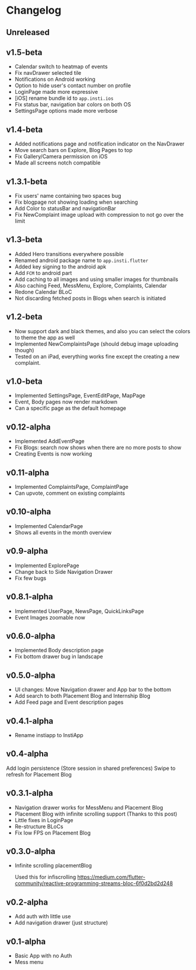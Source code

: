 # Changelog

## Unreleased

## v1.5-beta

* Calendar switch to heatmap of events
* Fix navDrawer selected tile
* Notifications on Android working
* Option to hide user's contact number on profile
* LoginPage made more expressive
* \[iOS\] rename bundle id to `app.insti.ios`
* Fix status bar, navigation bar colors on both OS
* SettingsPage options made more verbose

## v1.4-beta

* Added notifications page and notification indicator on the NavDrawer
* Move search bars on Explore, Blog Pages to top
* Fix Gallery/Camera permission on iOS
* Made all screens notch compatible 

## v1.3.1-beta

* Fix users' name containing two spaces bug
* Fix blogpage not showing loading when searching
* Add Color to statusBar and navigationBar
* Fix NewComplaint image upload with compression to not go over the limit

## v1.3-beta
 
* Added Hero transitions everywhere possible
* Renamed android package name to `app.insti.flutter`
* Added key signing to the android apk
* Add `FCM` to android part
* Add caching to all images and using smaller images for thumbnails
* Also caching Feed, MessMenu, Explore, Complaints, Calendar
* Redone Calendar BLoC
* Not discarding fetched posts in Blogs when search is initiated

## v1.2-beta

* Now support dark and black themes, and also you can select the colors to theme the app as well
* Implemented NewComplaintsPage (should debug image uploading though)
* Tested on an iPad, everything works fine except the creating a new complaint. 

## v1.0-beta

* Implemented SettingsPage, EventEditPage, MapPage
* Event, Body pages now render markdown 
* Can a specific page as the default homepage

## v0.12-alpha

* Implemented AddEventPage
* Fix Blogs: search now shows when there are no more posts to show 
* Creating Events is now working

## v0.11-alpha

* Implemented ComplaintsPage, ComplaintPage
* Can upvote, comment on existing complaints

## v0.10-alpha

* Implemented CalendarPage
* Shows all events in the month overview 

## v0.9-alpha

* Implemented ExplorePage
* Change back to Side Navigation Drawer
* Fix few bugs

## v0.8.1-alpha

* Implemented UserPage, NewsPage, QuickLinksPage
* Event Images zoomable now

## v0.6.0-alpha

* Implemented Body description page
* Fix bottom drawer bug in landscape

## v0.5.0-alpha

* UI changes: Move Navigation drawer and App bar to the bottom
* Add search to both Placement Blog and Internship Blog
* Add Feed page and Event description pages

## v0.4.1-alpha

* Rename instiapp to InstiApp

## v0.4-alpha

Add login persistence (Store session in shared preferences)
Swipe to refresh for Placement Blog

## v0.3.1-alpha

* Navigation drawer works for MessMenu and Placement Blog
* Placement Blog with infinite scrolling support (Thanks to this post)
* Little fixes in LoginPage
* Re-structure BLoCs
* Fix low FPS on Placement Blog

## v0.3.0-alpha

* Infinite scrolling placementBlog

    Used this for infiscrolling
    https://medium.com/flutter-community/reactive-programming-streams-bloc-6f0d2bd2d248

## v0.2-alpha

* Add auth with little use
* Add navigation drawer (just structure)

## v0.1-alpha

* Basic App with no Auth
* Mess menu